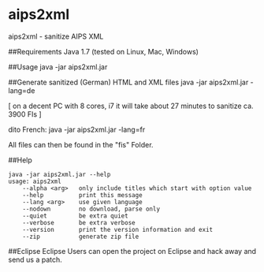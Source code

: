 aips2xml
========

aips2xml - sanitize AIPS XML 

##Requirements
Java 1.7 (tested on Linux, Mac, Windows)

##Usage
java -jar aips2xml.jar

##Generate sanitized (German) HTML and XML files
java -jar aips2xml.jar -lang=de

 [ on a decent PC with 8 cores, i7 it will take about 27 minutes to sanitize ca. 3900 FIs ]

dito French:
java -jar aips2xml.jar -lang=fr

All files can then be found in the "fis" Folder.

##Help
```
java -jar aips2xml.jar --help
usage: aips2xml
    --alpha <arg>   only include titles which start with option value
    --help          print this message
    --lang <arg>    use given language
    --nodown        no download, parse only
    --quiet         be extra quiet
    --verbose       be extra verbose
    --version       print the version information and exit
    --zip           generate zip file
```

##Eclipse
Eclipse Users can open the project on Eclipse and hack away and send us a patch.
